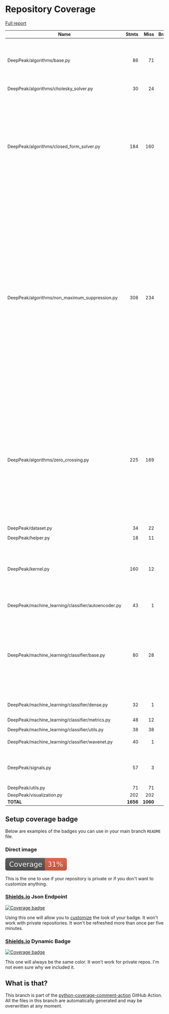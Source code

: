 # Repository Coverage

[Full report](https://htmlpreview.github.io/?https://github.com/MartinPdeS/DeepPeak/blob/python-coverage-comment-action-data/htmlcov/index.html)

| Name                                                 |    Stmts |     Miss |   Branch |   BrPart |   Cover |   Missing |
|----------------------------------------------------- | -------: | -------: | -------: | -------: | ------: | --------: |
| DeepPeak/algorithms/base.py                          |       86 |       71 |       20 |        0 |     14% |28-32, 51-56, 74-134, 147-166, 190-195 |
| DeepPeak/algorithms/cholesky\_solver.py              |       30 |       24 |        6 |        0 |     17% |22-28, 46-69 |
| DeepPeak/algorithms/closed\_form\_solver.py          |      184 |      160 |       30 |        0 |     11% |48-60, 85-92, 103-128, 140, 153-157, 175-197, 220-233, 256-271, 286-308, 321-337, 360-457 |
| DeepPeak/algorithms/non\_maximum\_suppression.py     |      308 |      234 |       58 |        0 |     20% |55, 59, 63, 74, 100-147, 195, 199, 203, 208, 212-213, 229, 269-331, 343-350, 390-403, 421-479, 497, 527-531, 551, 579-594, 612-614, 642-653, 673-751, 762-772, 783-791, 800-802 |
| DeepPeak/algorithms/zero\_crossing.py                |      225 |      169 |       54 |        0 |     20% |51, 54, 68-108, 146, 150, 154, 159, 162-163, 189-226, 271-276, 287-335, 360-442, 458-461, 472-476, 487-497 |
| DeepPeak/dataset.py                                  |       34 |       22 |       14 |        0 |     29% |27-29, 33-82 |
| DeepPeak/helper.py                                   |       18 |       11 |        4 |        0 |     32% |     33-48 |
| DeepPeak/kernel.py                                   |      160 |       12 |       24 |        7 |     89% |33, 35, 151, 213, 250, 321, 353, 408-410, 415, 431 |
| DeepPeak/machine\_learning/classifier/autoencoder.py |       43 |        1 |        4 |        2 |     94% |84->exit, 93 |
| DeepPeak/machine\_learning/classifier/base.py        |       80 |       28 |       18 |        5 |     60% |27-45, 49-50, 54-55, 59, 63-69, 107, 124-126, 135-136, 205, 211->215, 216-217 |
| DeepPeak/machine\_learning/classifier/dense.py       |       32 |        1 |        6 |        2 |     92% |62->exit, 71 |
| DeepPeak/machine\_learning/classifier/metrics.py     |       48 |       12 |        6 |        0 |     67% |18-34, 104 |
| DeepPeak/machine\_learning/classifier/utils.py       |       38 |       38 |        2 |        0 |      0% |     1-245 |
| DeepPeak/machine\_learning/classifier/wavenet.py     |       40 |        1 |        6 |        2 |     93% |66->exit, 77 |
| DeepPeak/signals.py                                  |       57 |        3 |       14 |        5 |     89% |83, 97->101, 127, 175, 183->190 |
| DeepPeak/utils.py                                    |       71 |       71 |       14 |        0 |      0% |     1-185 |
| DeepPeak/visualization.py                            |      202 |      202 |       70 |        0 |      0% |     1-800 |
|                                            **TOTAL** | **1656** | **1060** |  **350** |   **23** | **32%** |           |


## Setup coverage badge

Below are examples of the badges you can use in your main branch `README` file.

### Direct image

[![Coverage badge](https://raw.githubusercontent.com/MartinPdeS/DeepPeak/python-coverage-comment-action-data/badge.svg)](https://htmlpreview.github.io/?https://github.com/MartinPdeS/DeepPeak/blob/python-coverage-comment-action-data/htmlcov/index.html)

This is the one to use if your repository is private or if you don't want to customize anything.

### [Shields.io](https://shields.io) Json Endpoint

[![Coverage badge](https://img.shields.io/endpoint?url=https://raw.githubusercontent.com/MartinPdeS/DeepPeak/python-coverage-comment-action-data/endpoint.json)](https://htmlpreview.github.io/?https://github.com/MartinPdeS/DeepPeak/blob/python-coverage-comment-action-data/htmlcov/index.html)

Using this one will allow you to [customize](https://shields.io/endpoint) the look of your badge.
It won't work with private repositories. It won't be refreshed more than once per five minutes.

### [Shields.io](https://shields.io) Dynamic Badge

[![Coverage badge](https://img.shields.io/badge/dynamic/json?color=brightgreen&label=coverage&query=%24.message&url=https%3A%2F%2Fraw.githubusercontent.com%2FMartinPdeS%2FDeepPeak%2Fpython-coverage-comment-action-data%2Fendpoint.json)](https://htmlpreview.github.io/?https://github.com/MartinPdeS/DeepPeak/blob/python-coverage-comment-action-data/htmlcov/index.html)

This one will always be the same color. It won't work for private repos. I'm not even sure why we included it.

## What is that?

This branch is part of the
[python-coverage-comment-action](https://github.com/marketplace/actions/python-coverage-comment)
GitHub Action. All the files in this branch are automatically generated and may be
overwritten at any moment.